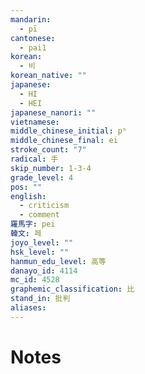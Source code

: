 ```yaml
---
mandarin:
  - pī
cantonese:
  - pai1
korean:
  - 비
korean_native: ""
japanese:
  - HI
  - HEI
japanese_nanori: ""
vietnamese:
middle_chinese_initial: pʰ
middle_chinese_final: ei
stroke_count: "7"
radical: 手
skip_number: 1-3-4
grade_level: 4
pos: ""
english:
  - criticism
  - comment
羅馬字: pei
韓文: 페
joyo_level: ""
hsk_level: ""
hanmun_edu_level: 高等
danayo_id: 4114
mc_id: 4528
graphemic_classification: 比
stand_in: 批判
aliases:
---
```


# Notes
